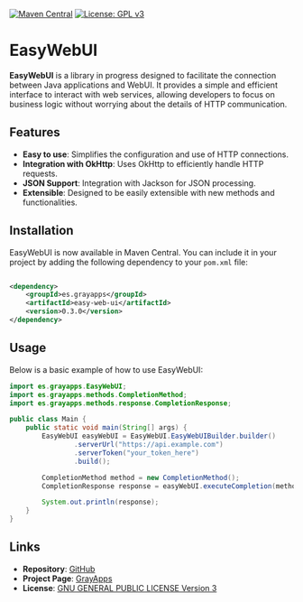 [![Maven Central](https://img.shields.io/maven-central/v/es.grayapps/easy-web-ui.svg)](https://search.maven.org/artifact/es.grayapps/easy-web-ui)
[![License: GPL v3](https://img.shields.io/badge/License-GPLv3-blue.svg)](https://www.gnu.org/licenses/gpl-3.0.html)

# EasyWebUI

**EasyWebUI** is a library in progress designed to facilitate the connection between Java applications and WebUI. It
provides a simple and efficient interface to interact with web services, allowing developers to focus on business logic
without worrying about the details of HTTP communication.

## Features

- **Easy to use**: Simplifies the configuration and use of HTTP connections.
- **Integration with OkHttp**: Uses OkHttp to efficiently handle HTTP requests.
- **JSON Support**: Integration with Jackson for JSON processing.
- **Extensible**: Designed to be easily extensible with new methods and functionalities.

## Installation

EasyWebUI is now available in Maven Central. You can include it in your project by adding the following dependency to
your `pom.xml` file:

```xml

<dependency>
    <groupId>es.grayapps</groupId>
    <artifactId>easy-web-ui</artifactId>
    <version>0.3.0</version>
</dependency>
```

## Usage

Below is a basic example of how to use EasyWebUI:

```java
import es.grayapps.EasyWebUI;
import es.grayapps.methods.CompletionMethod;
import es.grayapps.methods.response.CompletionResponse;

public class Main {
    public static void main(String[] args) {
        EasyWebUI easyWebUI = EasyWebUI.EasyWebUIBuilder.builder()
                .serverUrl("https://api.example.com")
                .serverToken("your_token_here")
                .build();

        CompletionMethod method = new CompletionMethod();
        CompletionResponse response = easyWebUI.executeCompletion(method);

        System.out.println(response);
    }
}
```

## Links

- **Repository**: [GitHub](https://github.com/gray-apps/easy-web-ui)
- **Project Page**: [GrayApps](https://grayapps.es)
- **License**: [GNU GENERAL PUBLIC LICENSE Version 3](https://www.gnu.org/licenses/gpl-3.0.html)

```